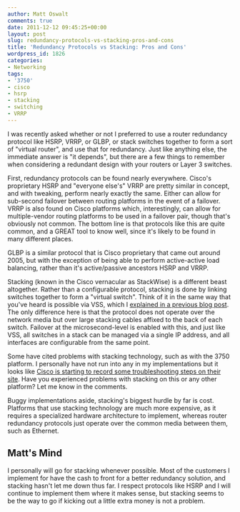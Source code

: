```yaml
---
author: Matt Oswalt
comments: true
date: 2011-12-12 09:45:25+00:00
layout: post
slug: redundancy-protocols-vs-stacking-pros-and-cons
title: 'Redundancy Protocols vs Stacking: Pros and Cons'
wordpress_id: 1826
categories:
- Networking
tags:
- '3750'
- cisco
- hsrp
- stacking
- switching
- VRRP
---
```


I was recently asked whether or not I preferred to use a router redundancy protocol like HSRP, VRRP, or GLBP, or stack switches together to form a sort of "virtual router", and use that for redundancy. Just like anything else, the immediate answer is "it depends", but there are a few things to remember when considering a redundant design with your routers or Layer 3 switches.

First, redundancy protocols can be found nearly everywhere. Cisco's proprietary HSRP and "everyone else's" VRRP are pretty similar in concept, and with tweaking, perform nearly exactly the same. Either can allow for sub-second failover between routing platforms in the event of a failover. VRRP is also found on Cisco platforms which, interestingly, can allow for multiple-vendor routing platforms to be used in a failover pair, though that's obviously not common. The bottom line is that protocols like this are quite common, and a GREAT tool to know well, since it's likely to be found in many different places.

GLBP is a similar protocol that is Cisco proprietary that came out around 2005, but with the exception of being able to perform active-active load balancing, rather than it's active/passive ancestors HSRP and VRRP.

Stacking (known in the Cisco vernacular as StackWise) is a different beast altogether. Rather than a configurable protocol, stacking is done by linking switches together to form a "virtual switch". Think of it in the same way that you've heard is possible via VSS, which I [explained in a previous blog post](http://keepingitclassless.net/2011/10/virtual-switching-system-on-cisco-catalyst-6500/). The only difference here is that the protocol does not operate over the network media but over large stacking cables affixed to the back of each switch. Failover at the microsecond-level is enabled with this, and just like VSS, all switches in a stack can be managed via a single IP address, and all interfaces are configurable from the same point.

Some have cited problems with stacking technology, such as with the 3750 platform. I personally have not run into any in my implementations but it looks like [Cisco is starting to record some troubleshooting steps on their site](http://www.cisco.com/en/US/products/hw/switches/ps5023/products_tech_note09186a00807ccc79.shtml#stack). Have you experienced problems with stacking on this or any other platform? Let me know in the comments.

Buggy implementations aside, stacking's biggest hurdle by far is cost. Platforms that use stacking technology are much more expensive, as it requires a specialized hardware architecture to implement, whereas router redundancy protocols just operate over the common media between them, such as Ethernet.

## Matt's Mind

I personally will go for stacking whenever possible. Most of the customers I implement for have the cash to front for a better redundancy solution, and stacking hasn't let me down thus far. I respect protocols like HSRP and I will continue to implement them where it makes sense, but stacking seems to be the way to go if kicking out a little extra money is not a problem.
